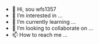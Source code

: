 - 👋 Hi,  sou wfs1357
- 👀 I’m interested in ...
- 🌱 I’m currently learning ...
- 💞️ I’m looking to collaborate on ...
- 📫 How to reach me ...

<!---
wfs1357/wfs1357 is a ✨ special ✨ repository because its `README.md` (this file) appears on your GitHub profile.
You can click the Preview link to take a look at your changes.
---

